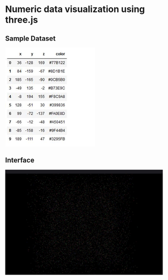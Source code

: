 # Numeric data visualization using three.js

## Sample Dataset
![data](images/dataviz1.jpg)

## Interface
![data](images/dataviz2.jpg)